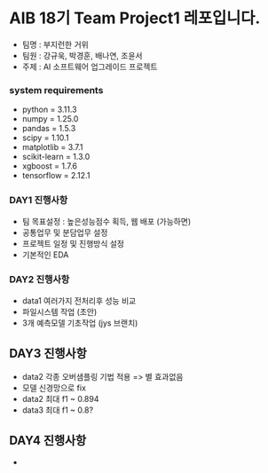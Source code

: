 # AIB 18기 Team Project1 레포입니다.
* 팀명 : 부지런한 거위
* 팀원 : 강규욱, 박경훈, 배나연, 조윤서
* 주제 : AI 소프트웨어 업그레이드 프로젝트

### system requirements
* python = 3.11.3
* numpy = 1.25.0
* pandas = 1.5.3
* scipy = 1.10.1
* matplotlib = 3.7.1
* scikit-learn = 1.3.0
* xgboost = 1.7.6
* tensorflow = 2.12.1

### DAY1 진행사항
* 팀 목표설정 : 높은성능점수 획득, 웹 배포 (가능하면)
* 공통업무 및 분담업무 설정
* 프로젝트 일정 및 진행방식 설정
* 기본적인 EDA

### DAY2 진행사항
* data1 여러가지 전처리후 성능 비교
* 파일시스템 작업 (초안)
* 3개 예측모델 기초작업 (jys 브랜치)

## DAY3 진행사항
* data2 각종 오버샘플링 기법 적용 => 별 효과없음
* 모델 신경망으로 fix
* data2 최대 f1 ~ 0.894
* data3 최대 f1 ~ 0.8?

## DAY4 진행사항
* 